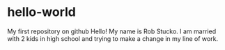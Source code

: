 # hello-world
My first repository on github
Hello! My name is Rob Stucko. I am married with 2 kids in high school and trying to make a change in my line of work.
